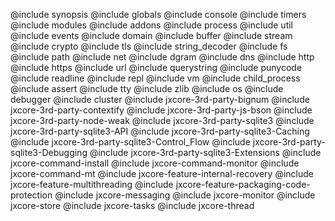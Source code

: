 @include synopsis
@include globals
@include console
@include timers
@include modules
@include addons
@include process
@include util
@include events
@include domain
@include buffer
@include stream
@include crypto
@include tls
@include string_decoder
@include fs
@include path
@include net
@include dgram
@include dns
@include http
@include https
@include url
@include querystring
@include punycode
@include readline
@include repl
@include vm
@include child_process
@include assert
@include tty
@include zlib
@include os
@include debugger
@include cluster
@include jxcore-3rd-party-bignum
@include jxcore-3rd-party-contextify
@include jxcore-3rd-party-js-bson
@include jxcore-3rd-party-node-weak
@include jxcore-3rd-party-sqlite3
@include jxcore-3rd-party-sqlite3-API
@include jxcore-3rd-party-sqlite3-Caching
@include jxcore-3rd-party-sqlite3-Control_Flow
@include jxcore-3rd-party-sqlite3-Debugging
@include jxcore-3rd-party-sqlite3-Extensions
@include jxcore-command-install
@include jxcore-command-monitor
@include jxcore-command-mt
@include jxcore-feature-internal-recovery
@include jxcore-feature-multithreading
@include jxcore-feature-packaging-code-protection
@include jxcore-messaging
@include jxcore-monitor
@include jxcore-store
@include jxcore-tasks
@include jxcore-thread